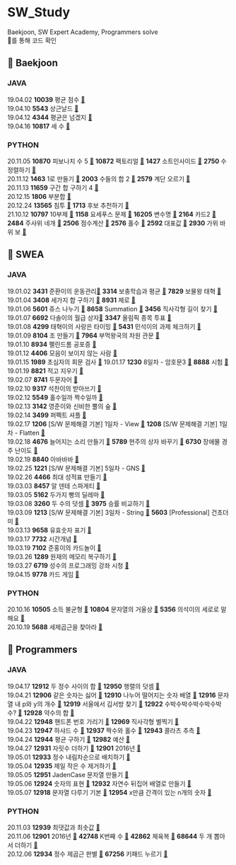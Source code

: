 # SW_Study
Baekjoon, SW Expert Academy, Programmers solve  
:link:를 통해 코드 확인

## :yellow_heart: Baekjoon
### JAVA
19.04.02 **10039** 평균 점수 [:link:](https://github.com/aeriheo/SW_Study/blob/master/B0402/Main10039.java)  
19.04.10 **5543** 상근날드 [:link:](https://github.com/aeriheo/SW_Study/blob/master/B0410/Main5543.java)  
19.04.12 **4344** 평균은 넘겠지 [:link:](https://github.com/aeriheo/SW_Study/blob/master/B0412/Main4344.java)  
19.04.16 **10817** 세 수 [:link:](https://github.com/aeriheo/SW_Study/blob/master/B0416/Main10817.java)  

### PYTHON
20.11.05 **10870** 피보나치 수 5 [:link:](https://github.com/aeriheo/SW_Study/blob/master/1105/Acmicpc_10870.py) **10872** 팩토리얼 [:link:](https://github.com/aeriheo/SW_Study/blob/master/1105/Acmicpc_10872.py) **1427** 소트인사이드 [:link:](https://github.com/aeriheo/SW_Study/blob/master/1105/Acmicpc_1427.py) **2750** 수 정렬하기 [:link:](https://github.com/aeriheo/SW_Study/blob/master/1105/Acmicpc_2750.py)  
20.11.12 **1463** 1로 만들기 [:link:](https://github.com/aeriheo/SW_Study/blob/master/1112/Solution_1463.py) **2003** 수들의 합 2 [:link:](https://github.com/aeriheo/SW_Study/blob/master/1112/Solution_2003.py) **2579** 계단 오르기 [:link:](https://github.com/aeriheo/SW_Study/blob/master/1112/Solution_2579.py)  
20.11.13 **11659** 구간 합 구하기 4 [:link:](https://github.com/aeriheo/SW_Study/blob/master/1113/Solution_11659.py)  
20.12.15 **1806** 부분합 [:link:](https://github.com/aeriheo/SW_Study/blob/master/1215/Solution_1806.py)  
20.12.24 **13565** 침투 [:link:](https://github.com/aeriheo/SW_Study/blob/master/1224/BOJ_13565.py) **1713** 후보 추천하기 [:link:](https://github.com/aeriheo/SW_Study/blob/master/1224/BOJ_1713.py)   
21.10.12 **10797** 10부제 [:link:](https://github.com/aeriheo/SW_Study/blob/master/211012/BOJ_10797.py)  **1158** 요세푸스 문제 [:link:](https://github.com/aeriheo/SW_Study/blob/master/211012/BOJ_1158.py)  **16205** 변수명 [:link:](https://github.com/aeriheo/SW_Study/blob/master/211012/BOJ_16205.py)  **2164** 카드2 [:link:](https://github.com/aeriheo/SW_Study/blob/master/211012/BOJ_2164.py)  **2484** 주사위 네개 [:link:](https://github.com/aeriheo/SW_Study/blob/master/211012/BOJ_2484.py)  **2506** 점수계산 [:link:](https://github.com/aeriheo/SW_Study/blob/master/211012/BOJ_2506.py)  **2576** 홀수 [:link:](https://github.com/aeriheo/SW_Study/blob/master/211012/BOJ_2576.py)  **2592** 대표값 [:link:](https://github.com/aeriheo/SW_Study/blob/master/211012/BOJ_2592.py)  **2930** 가위 바위 보 [:link:](https://github.com/aeriheo/SW_Study/blob/master/211012/BOJ_2930.py)

## :green_heart: SWEA
### JAVA
19.01.02 **3431** 준환이의 운동관리[:link:](https://github.com/aeriheo/SW_Study/blob/master/0102/SWEA_3314.java) **3314** 보충학습과 평균 [:link:](https://github.com/aeriheo/SW_Study/blob/master/0102/SWEA_3431.java) **7829** 보물왕 태혁 [:link:](https://github.com/aeriheo/SW_Study/blob/master/0102/SWEA_7829.java)  
19.01.04 **3408** 세가지 합 구하기 [:link:](https://github.com/aeriheo/SW_Study/blob/master/0104/Solution20.java) **8931** 제로 [:link:](https://github.com/aeriheo/SW_Study/blob/master/0104/Solution21.java)  
19.01.06 **5601** 쥬스 나누기 [:link:](https://github.com/aeriheo/SW_Study/blob/master/0106/Solution30.java) **8658** Summation [:link:](https://github.com/aeriheo/SW_Study/blob/master/0106/Solution31.java) **3456** 직사각형 길이 찾기 [:link:](https://github.com/aeriheo/SW_Study/blob/master/0106/Solution32.java)  
19.01.07 **6692** 다솔이의 월급 상자[:link:](https://github.com/aeriheo/SW_Study/blob/master/0107/Solution40.java) **3347** 올림픽 종목 투표 [:link:](https://github.com/aeriheo/SW_Study/blob/master/0107/Solution41.java)  
19.01.08 **4299** 태혁이의 사랑은 타이밍 [:link:](https://github.com/aeriheo/SW_Study/blob/master/0108/Solution50.java) **5431** 민석이의 과제 체크하기 [:link:](https://github.com/aeriheo/SW_Study/blob/master/0108/Solution51.java)  
19.01.09 **8104** 조 만들기 [:link:](https://github.com/aeriheo/SW_Study/blob/master/0109/Solution60.java) **7964** 부먹왕국의 차원 관문 [:link:](https://github.com/aeriheo/SW_Study/blob/master/0109/Solution61.java)  
19.01.10 **8934** 팰린드롬 공포증 [:link:](https://github.com/aeriheo/SW_Study/blob/master/0110/Solution.java)  
19.01.12 **4406** 모음이 보이지 않는 사람 [:link:](https://github.com/aeriheo/SW_Study/blob/master/0112/Solution1.java)  
19.01.15 **1989** 초심자의 회문 검사 [:link:](https://github.com/aeriheo/SW_Study/blob/master/0115/Solution.java)
19.01.17 **1230** 8일차 - 암호문3 [:link:](https://github.com/aeriheo/SW_Study/blob/master/0117/Solution1230.java) **8888** 시험 [:link:](https://github.com/aeriheo/SW_Study/blob/master/0117/Solution8888.java)  
19.01.19 **8821** 적고 지우기 [:link:](https://github.com/aeriheo/SW_Study/blob/master/0119/Solution8821.java)  
19.02.07 **8741** 두문자어 [:link:](https://github.com/aeriheo/SW_Study/blob/master/0207/Solution8741.java)   
19.02.10 **9317** 석찬이의 받아쓰기 [:link:](https://github.com/aeriheo/SW_Study/blob/master/0210/Solution9317.java)   
19.02.12 **5549** 홀수일까 짝수일까 [:link:](https://github.com/aeriheo/SW_Study/blob/master/0212/Solution5549.java)  
19.02.13 **3142** 영준이와 신비한 뿔의 숲 [:link:](https://github.com/aeriheo/SW_Study/blob/master/0213/Solution3142.java)  
19.02.14 **3499** 퍼펙트 셔플 [:link:](https://github.com/aeriheo/SW_Study/blob/master/0214/Solution3499.java)   
19.02.17 **1206** [S/W 문제해결 기본] 1일차 - View [:link:](https://github.com/aeriheo/SW_Study/blob/master/0217/Solution1206.java) **1208** [S/W 문제해결 기본] 1일차 - Flatten [:link:](https://github.com/aeriheo/SW_Study/blob/master/0217/Solution1208.java)  
19.02.18 **4676** 늘어지는 소리 만들기 [:link:](https://github.com/aeriheo/SW_Study/blob/master/0218/Solution4676.java) **5789** 현주의 상자 바꾸기 [:link:](https://github.com/aeriheo/SW_Study/blob/master/0218/Solution5789.java) **6730** 장애물 경주 난이도 [:link:](https://github.com/aeriheo/SW_Study/blob/master/0218/Solution6730.java)  
19.02.19 **8840** 아바바바 [:link:](https://github.com/aeriheo/SW_Study/blob/master/0219/Solution8840.java)   
19.02.25 **1221** [S/W 문제해결 기본] 5일차 - GNS [:link:](https://github.com/aeriheo/SW_Study/blob/master/0225/Solution1221.java)  
19.02.26 **4466** 최대 성적표 만들기 [:link:](https://github.com/aeriheo/SW_Study/blob/master/0226/Solution4466.java)  
19.03.03 **8457** 알 덴테 스파게티 [:link:](https://github.com/aeriheo/SW_Study/blob/master/0303/Solution8457.java)  
19.03.05 **5162** 두가지 빵의 딜레마 [:link:](https://github.com/aeriheo/SW_Study/blob/master/0305/Solution5162.java)  
19.03.08 **3260** 두 수의 덧셈 [:link:](https://github.com/aeriheo/SW_Study/blob/master/0308/Solution3260.java) **3975** 승률 비교하기 [:link:](https://github.com/aeriheo/SW_Study/blob/master/0308/Solution3975.java)  
19.03.09 **1213** [S/W 문제해결 기본] 3일차 - String [:link:](https://github.com/aeriheo/SW_Study/tree/master/0309) **5603** [Professional] 건초더미 [:link:](https://github.com/aeriheo/SW_Study/blob/master/0309/Solution5603.java)  
19.03.13 **9658** 유효숫자 표기 [:link:](https://github.com/aeriheo/SW_Study/blob/master/0313/Solution9658.java)  
19.03.17 **7732** 시간개념 [:link:](https://github.com/aeriheo/SW_Study/blob/master/0317/Solution7732.java)  
19.03.19 **7102** 준홍이의 카드놀이 [:link:](https://github.com/aeriheo/SW_Study/blob/master/0319/Solution7102.java)  
19.03.26 **1289** 원재의 메모리 복구하기 [:link:](https://github.com/aeriheo/SW_Study/blob/master/0326/Solution1289.java)  
19.03.27 **6719** 성수의 프로그래밍 강좌 시청 [:link:](https://github.com/aeriheo/SW_Study/blob/master/0327/Solution6719.java)  
19.04.15 **9778** 카드 게임 [:link:](https://github.com/aeriheo/SW_Study/blob/master/0415/Solution9778.java)  

### PYTHON
20.10.16 **10505** 소득 불균형 [:link:](https://github.com/aeriheo/SW_Study/blob/master/201016/Solution10505.py) **10804** 문자열의 거울상 [:link:](https://github.com/aeriheo/SW_Study/blob/master/201016/Solution10804.py) **5356** 의석이의 세로로 말해요 [:link:](https://github.com/aeriheo/SW_Study/blob/master/201016/Solution5356.py)  
20.10.19 **5688** 세제곱근을 찾아라 [:link:](https://github.com/aeriheo/SW_Study/blob/master/201019/Solution5688.py)  

## :purple_heart: Programmers
### JAVA
19.04.17 **12912** 두 정수 사이의 합 [:link:](https://github.com/aeriheo/SW_Study/blob/master/P0417/ProgrammersPractice1.java) **12950** 행렬의 덧셈 [:link:](https://github.com/aeriheo/SW_Study/blob/master/P0417/ProgrammersPractice2.java)  
19.04.21 **12906** 같은 숫자는 싫어 [:link:](https://github.com/aeriheo/SW_Study/blob/master/P0421/ProgrammersPractice4.java) **12910** 나누어 떨어지는 숫자 배열 [:link:](https://github.com/aeriheo/SW_Study/blob/master/P0421/ProgrammersPractice5.java) **12916** 문자열 내 p와 y의 개수 [:link:](https://github.com/aeriheo/SW_Study/blob/master/P0421/ProgrammersPractice6.java) **12919** 서울에서 김서방 찾기 [:link:](https://github.com/aeriheo/SW_Study/blob/master/P0421/ProgrammersPractice7.java) **12922** 수박수박수박수박수박수? [:link:](https://github.com/aeriheo/SW_Study/blob/master/P0421/ProgrammersPractice8.java) **12928** 약수의 합 [:link:](https://github.com/aeriheo/SW_Study/blob/master/P0421/ProgrammersPractice9.java)  
19.04.22 **12948** 핸드폰 번호 가리기 [:link:](https://github.com/aeriheo/SW_Study/blob/master/P0422/ProgrammersPractice10.java) **12969** 직사각형 별찍기 [:link:](https://github.com/aeriheo/SW_Study/blob/master/P0422/ProgrammersPractice11.java)  
19.04.23 **12947** 하샤드 수 [:link:](https://github.com/aeriheo/SW_Study/blob/master/P0423/ProgrammersPractice12.java) **12937** 짝수와 홀수 [:link:](https://github.com/aeriheo/SW_Study/blob/master/P0423/ProgrammersPractice13.java) **12943** 콜라츠 추측 [:link:](https://github.com/aeriheo/SW_Study/blob/master/P0423/ProgrammersPractice14.java)  
19.04.24 **12944** 평균 구하기 [:link:](https://github.com/aeriheo/SW_Study/blob/master/P0424/ProgrammersPractice15.java) **12982** 예산 [:link:](https://github.com/aeriheo/SW_Study/blob/master/P0424/ProgrammersPractice16.java)  
19.04.27 **12931** 자릿수 더하기 [:link:](https://github.com/aeriheo/SW_Study/blob/master/P0427/ProgrammersPractice17.java) **12901** 2016년 [:link:](https://github.com/aeriheo/SW_Study/blob/master/P0427/ProgrammersPractice18.java)  
19.05.01 **12933** 정수 내림차순으로 배치하기 [:link:](https://github.com/aeriheo/SW_Study/blob/master/P0501/ProgrammersPractice19.java)  
19.05.04 **12935** 제일 작은 수 제거하기 [:link:](https://github.com/aeriheo/SW_Study/blob/master/P0504/ProgrammersPractice20.java)  
19.05.05 **12951** JadenCase 문자열 만들기 [:link:](https://github.com/aeriheo/SW_Study/blob/master/P0505/ProgrammersPractice21.java)  
19.05.06 **12924** 숫자의 표현 [:link:](https://github.com/aeriheo/SW_Study/blob/master/P0506/Programmers12924.java) **12932** 자연수 뒤집어 배열로 만들기 [:link:](https://github.com/aeriheo/SW_Study/blob/master/P0506/Programmers12932.java)  
19.05.07 **12918** 문자열 다루기 기본 [:link:](https://github.com/aeriheo/SW_Study/blob/master/P0507/Programmers12918.java) **12954** x만큼 간격이 있는 n개의 숫자 [:link:](https://github.com/aeriheo/SW_Study/blob/master/P0507/Programmers12954.java)  

### PYTHON
20.11.03 **12939** 최댓값과 최솟값 [:link:](https://github.com/aeriheo/SW_Study/blob/master/1103/Programmers_12939.py)  
20.11.06 **12901** 2016년 [:link:](https://github.com/aeriheo/SW_Study/blob/master/1106/Programmers_12901.py) **42748** K번째 수 [:link:](https://github.com/aeriheo/SW_Study/blob/master/1106/Programmers_42748.py) **42862** 체육복 [:link:](https://github.com/aeriheo/SW_Study/blob/master/1106/Programmers_42862.py) **68644** 두 개 뽑아서 더하기 [:link:](https://github.com/aeriheo/SW_Study/blob/master/1106/Programmers_68644.py)  
20.12.06 **12934** 정수 제곱근 판별 [:link:](https://github.com/aeriheo/SW_Study/blob/master/1206/Programmers_12934.py) **67256** 키패드 누르기 [:link:](https://github.com/aeriheo/SW_Study/blob/master/1206/Programmers_67256.py)  
